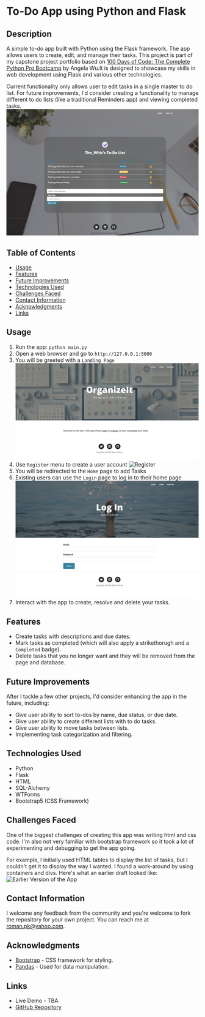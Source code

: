 # To-Do App using Python and Flask

## Description
A simple to-do app built with Python using the Flask framework. The app allows users to create, edit, and manage their tasks. This project is part of my capstone project portfolio based on [100 Days of Code: The Complete Python Pro Bootcamp](https://www.udemy.com/course/100-days-of-code/) by Angela Wu.It is designed to showcase my skills in web development using Flask and various other technologies.

Current functionality only allows user to edit tasks in a single master to do list. For future improvements, I'd consider creating a functionality to manage different to do lists (like a traditional Reminders app) and viewing completed tasks. 
![Current Version of the App](images/Home_Page.png)

## Table of Contents
- [Usage](#usage)
- [Features](#features)
- [Future Improvements](#future-improvements)
- [Technologies Used](#technologies-used)
- [Challenges Faced](#challenges-faced)
- [Contact Information](#contact-information)
- [Acknowledgments](#acknowledgments)
- [Links](#links)


## Usage
1. Run the app: `python main.py`
2. Open a web browser and go to `http://127.0.0.1:5000`
3. You will be greeted with a `Landing Page`![Landing Page](images/Landing_Page.png)
4. Use `Register` menu to create a user account ![`Register`](images/Register_Page.png) 
5. You will be redirected to the `Home` page to add Tasks
6. Existing users can use the `Login` page to log in to their home page ![`Login`](images/Login_Page.png) 
7. Interact with the app to create, resolve and delete your tasks.

## Features
- Create tasks with descriptions and due dates.
- Mark tasks as completed (which will also apply a strikethorugh and a `Completed` badge).
- Delete tasks that you no longer want and they will be removed from the page and database.

## Future Improvements
After I tackle a few other projects, I'd consider enhancing the app in the future, including:
- Give user ability to sort to-dos by name, due status, or due date.
- Give user ability to create different lists with to do tasks.
- Give user ability to move tasks between lists.
- Implementing task categorization and filtering.

## Technologies Used
- Python
- Flask
- HTML
- SQL-Alchemy
- WTForms
- Bootstrap5 (CSS Framework)

## Challenges Faced
One of the biggest challenges of creating this app was writing html and css code. I'm also not very familiar with bootstrap framework so it took a lot of experimenting and debugging to get the app going. 

For example, I initially used HTML tables to display the list of tasks, but I couldn't get it to display the way I wanted. I found a work-around by using containers and divs. Here's what an earlier draft looked like: 
![Earlier Version of the App](images/first-version-of-my-to-do-app.png)

## Contact Information
I welcome any feedback from the community and you're welcome to fork the repository for your own project. 
You can reach me at [roman.pk@yahoo.com](mailto:roman.pk@yahoo.com).

## Acknowledgments
- [Bootstrap](https://getbootstrap.com) - CSS framework for styling.
- [Pandas](https://pandas.pydata.org) - Used for data manipulation.

## Links
- Live Demo - TBA 
- [GitHub Repository](https://github.com/roman-pk/To-Do-App-Python-Flask)